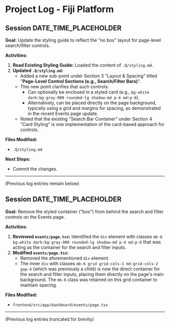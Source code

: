 # Project Log - Fiji Platform

## Session DATE_TIME_PLACEHOLDER

**Goal:** Update the styling guide to reflect the "no box" layout for page-level search/filter controls.

**Activities:**

1.  **Read Existing Styling Guide:** Loaded the content of `.Q/styling.md`.
2.  **Updated `.Q/styling.md`:**
    *   Added a new sub-point under Section 3 "Layout & Spacing" titled "**Page-Level Control Sections (e.g., Search/Filter Bars)**".
    *   This new point clarifies that such controls:
        *   Can optionally be enclosed in a styled card (e.g., `bg-white dark:bg-gray-900 rounded-lg shadow-md p-4 md:p-6`).
        *   Alternatively, can be placed directly on the page background, typically using a grid and margins for spacing, as demonstrated in the recent Events page update.
    *   Noted that the existing "Search Bar Container" under Section 4 "Card Styling" is one implementation of the card-based approach for controls.

**Files Modified:**

*   `.Q/styling.md`

**Next Steps:**

*   Commit the changes.

---
(Previous log entries remain below)

## Session DATE_TIME_PLACEHOLDER

**Goal:** Remove the styled container ("box") from behind the search and filter controls on the Events page.

**Activities:**

1.  **Reviewed `events/page.tsx`:** Identified the `div` element with classes `mb-6 bg-white dark:bg-gray-900 rounded-lg shadow-md p-4 md:p-6` that was acting as the container for the search and filter inputs.
2.  **Modified `events/page.tsx`:**
    *   Removed the aforementioned `div` element.
    *   The inner `div` with classes `mb-6 grid grid-cols-1 md:grid-cols-2 gap-4` (which was previously a child) is now the direct container for the search and filter inputs, placing them directly on the page's main background. The `mb-6` class was retained on this grid container to maintain spacing.

**Files Modified:**

*   `frontend/src/app/dashboard/events/page.tsx`

---
(Previous log entries truncated for brevity)